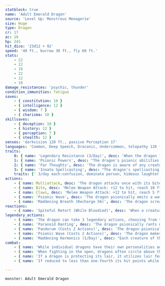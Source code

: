 ```yaml
---
statblock: true
name: 'Adult Emerald Dragon'
source: 'Level Up: Monstrous Menagerie'
size: Huge
type: Dragon
cr: 17
ac: 18
hp: 241
hit_dice: '23d12 + 92'
speed: '40 ft., burrow 30 ft., fly 60 ft.'
stats:
    - 22
    - 22
    - 18
    - 22
    - 12
    - 18
damage_resistances: 'psychic, thunder'
condition_immunities: fatigue
saves:
    - { constitution: 10 }
    - { intelligence: 12 }
    - { wisdom: 7 }
    - { charisma: 10 }
skillsaves:
    - { deception: 10 }
    - { history: 12 }
    - { perception: 7 }
    - { stealth: 12 }
senses: 'darkvision 120 ft., passive Perception 17'
languages: 'Common, Deep Speech, Draconic, Undercommon, telepathy 120 ft.'
traits:
    0: { name: 'Legendary Resistance (3/Day)', desc: 'When the dragon fails a saving throw, it can choose to succeed instead. When it does, its eyes flash red as it goes into a fit of rage. Until the end of its next turn, it makes melee attacks against the creature that triggered the saving throw with advantage and with disadvantage against all other creatures.' }
    1: { name: 'Psionic Powers', desc: "The dragon's psionic abilities are considered both magical and psionic." }
    2: { name: 'Far Thoughts', desc: 'The dragon is aware of any creature that uses a psionic ability or communicates telepathically within 100 miles of it. As an action, the dragon can psionically observe a creature, object, or location it is familiar with within 100 miles. While observing a subject in this way, the dragon can see, hear, and communicate telepathically, but it is blind and deaf in regard to its physical senses and does not require food or water. The dragon can psionically observe a subject indefinitely and can end this effect and return to its own senses as an action.' }
    3: { name: 'Innate Spellcasting', desc: "The dragon's spellcasting ability is Charisma (save DC 18). It can innately cast the following spells, requiring no material components." }
    traits: [' 3/day each:confusion, dominate person, hideous laughter, suggestion']
actions:
    - { name: Multiattack, desc: 'The dragon attacks once with its bite and twice with its claws. In place of its bite, it can use Psionic Wave.' }
    - { name: Bite, desc: 'Melee Weapon Attack: +12 to hit, reach 10 ft., one target. Hit: 22 (3d10 + 6) piercing damage plus 4 (1d8) thunder damage.' }
    - { name: Claws, desc: 'Melee Weapon Attack: +12 to hit, reach 5 ft., one target. Hit: 19 (3d8 + 6) slashing damage.' }
    - { name: 'Psionic Wave', desc: 'The dragon psionically emits a wave of crushing mental pressure. Each creature within 20 feet makes a DC 18 Wisdom saving throw, taking 16 (3d10) psychic damage on a failed save or half damage on a success. Confused creatures make this saving throw with disadvantage.' }
    - { name: 'Maddening Breath (Recharge 56)', desc: 'The dragon screams, stripping flesh from bones and reason from minds in a 60-foot cone. Each creature in that area makes a DC 18 Constitution saving throw, taking 71 (13d10) thunder damage on a failed save or half damage on a success. Creatures that fail this saving throw by 10 or more are also psionically confused until the end of their next turn.' }
reactions:
    - { name: 'Spiteful Retort (While Bloodied)', desc: 'When a creature the dragon can see damages the dragon, the dragon lashes out with a psionic screech. The attacker makes a DC 15 Wisdom saving throw, taking 18 (4d8) thunder damage on a failed save or half damage on a success. Confused creatures make this saving throw with disadvantage.' }
legendary_actions:
    - { name: 'The dragon can take 3 legendary actions, choosing from the options below', desc: "Only one legendary action can be used at a time and only at the end of another creature's turn. It regains spent legendary actions at the start of its turn." }
    - { name: 'Paranoid Ranting', desc: 'The dragon psionically rants nonsense at a creature that can hear it within 60 feet. The target makes a DC 15 Wisdom saving throw. On a failed save, the creature gains a randomly determined short-term mental stress effect or madness.' }
    - { name: 'Pandorum (Costs 2 Actions)', desc: 'The dragon psionically targets one creature within 60 feet. The target makes a DC 15 Wisdom saving throw, becoming confused on a failure. While confused in this way, the target regards their allies as traitorous enemies. When rolling to determine its actions, treat a roll of 1 to 4 as a result of 8. The target repeats the saving throw at the end of each of its turns, ending the effect on a success.' }
    - { name: 'Psionic Wave (Costs 2 Actions)', desc: 'The dragon makes a psionic wave attack.' }
    - { name: 'Maddening Harmonics (1/Day)', desc: "Each creature of the dragon's choice that can hear within 90 feet makes a DC 15 Wisdom saving throw. On a failure, a creature becomes psionically confused for 1 minute. A creature repeats the saving throw at the end of each of its turns, ending the effect on itself on a success." }
combat:
    - { name: 'While individual dragons have their own personalities and tactics, most rely heavily on their breath weapons', desc: 'They use them whenever they can, preferably from maximum distance and while flying above their enemies.' }
    - { name: 'When fighting in the open, dragons often circle above their enemies as they wait for their breath weapons to recharge', desc: "They only close to melee if their enemies deal significant damage with ranged attacks, or if they can savage an enemy cut off from its allies. Once bloodied, dragons become more aggressive, attacking with bite and claws when their breath weapons aren't available." }
    - { name: 'If a dragon is protecting its lair, it utilizes lair features, traps, allies, and architecture such as escape tunnels to keep up a hit-and-run fight, reappearing only when it has a fully-recharged breath weapon', desc: 'If the dragon is forced into melee combat, it uses its bite and claws against a single foe. If it has legendary actions like Roar and Wing Attack, it uses them to disperse its other enemies.' }
    - { name: 'If reduced to less than one-fourth its hit points while fighting in the open, a dragon flies away', desc: 'However, it fights to the death to defend its lair, unless it can regain the upper hand through tricks or bargains.' }

---
```

```statblock
monster: Adult Emerald Dragon
```
